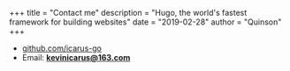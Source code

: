 +++
title = "Contact me"
description = "Hugo, the world's fastest framework for building websites"
date = "2019-02-28"
author = "Quinson"
+++

- [github.com/icarus-go](https://github.com/icarus-go)
- Email: **kevinicarus@163.com**